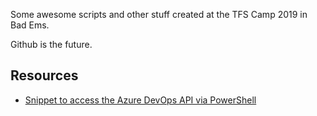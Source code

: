 Some awesome scripts and other stuff created at the TFS Camp 2019 in Bad Ems.

Github is the future.

## Resources

- [Snippet to access the Azure DevOps API via PowerShell](azure-and-powershell.md)
